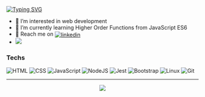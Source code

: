[![Typing SVG](https://readme-typing-svg.herokuapp.com?font=Fira+Code&size=34&pause=1000&background=FFFFFF00&vCenter=true&width=600&height=60&lines=Hey+%F0%9F%91%8B+Welcome+to+my+profile;I+am+Maires+%F0%9F%91%A8%F0%9F%8F%BD%E2%80%8D%F0%9F%92%BB)](https://git.io/typing-svg)



- 👀 I’m interested in web development
- 🌱 I’m currently learning Higher Order Functions from JavaScript ES6
- 🔗 Reach me on <a href="https://www.linkedin.com/in/maires-r-de-souza-104608272/" target="_blank"><img align="center" src="https://img.shields.io/badge/-mairess-05122A?style=flat&logo=linkedin" alt="linkedin"/></a>
- <a href="mailto:trabalho.maires@gmail.com"><img src="https://img.shields.io/badge/Email-trabalho.maires@gmail.com-white"></a>

### Techs
![HTML](https://img.shields.io/badge/HTML-E34F26?&logo=html5&logoColor=white)
![CSS](https://img.shields.io/badge/CSS-1572B6?&logo=css3&logoColor=white&color=blue)
![JavaScript](https://img.shields.io/badge/JavaScript-F7DF1E?&logo=javascript&logoColor=black)
![NodeJS](https://img.shields.io/badge/node.js-blue?&logo=node.js&logoColor=white&color=509941)
![Jest](	https://img.shields.io/badge/Jest-323330?&logo=Jest&logoColor=white)
![Bootstrap](https://img.shields.io/badge/Bootstrap-563D7C?&logo=bootstrap&logoColor=white)
![Linux](https://img.shields.io/badge/Linux-E34F26?&logo=linux&logoColor=black)
![Git](https://img.shields.io/badge/Git-E34F26?&logo=git&logoColor=white)

---
<p align='center'>
<a href="https://github.com/anuraghazra/github-readme-stats"><img align="center" src="https://github-readme-stats.vercel.app/api/top-langs/?username=mairess&layout=compact&theme=react&hide_border=false" /></a>
 </p>
<br /> 

<!---
mairess/mairess is a ✨ special ✨ repository because its `README.md` (this file) appears on your GitHub profile.
You can click the Preview link to take a look at your changes.
--->
